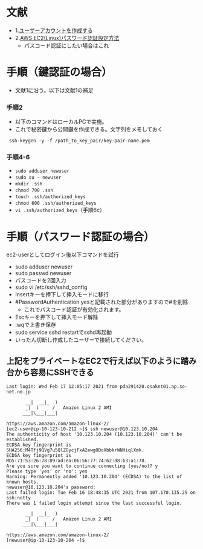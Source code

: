 # 文献
- 1.[ユーザーアカウントを作成する](https://docs.aws.amazon.com/ja_jp/AWSEC2/latest/UserGuide/managing-users.html#create-user-account)
- 2.[AWS EC2(Linux)パスワード認証設定方法](https://qiita.com/sakaguchi_/items/d96c50220a8d5c1c78bd)
  - パスコード認証にしたい場合はこれ
  
# 手順（鍵認証の場合）
- 文献1に沿う。以下は文献1の補足
### 手順2
- 以下のコマンドはローカルPCで実施。
- これで秘密鍵から公開鍵を作成できる。文字列をメモしておく

```
 ssh-keygen -y -f /path_to_key_pair/key-pair-name.pem
```
    
### 手順4-6
- `sudo adduser newuser`
- `sudo su - newuser`
- `mkdir .ssh`
- `chmod 700 .ssh`
- `touch .ssh/authorized_keys`
- `chmod 600 .ssh/authorized_keys`
- `vi .ssh/authorized_keys`（手順6c）


# 手順（パスワード認証の場合）
ec2-userとしてログイン後以下コマンドを試行

- sudo adduser newuser
- sudo passwd newuser
- パスコードを2回入力
- sudo vi /etc/ssh/sshd_config
- Insertキーを押下して挿入モードに移行
- #PasswordAuthentication yesと記載された部分がありますので#を削除
  - これでパスコード認証が有効化されます。
- Escキーを押下して挿入モード解除
- :wqで上書き保存
- sudo service sshd restartでsshd再起動
- いったん切断し作成したユーザーで接続してください。

## 上記をプライベートなEC2で行えば以下のように踏み台から容易にSSHできる
```
Last login: Wed Feb 17 12:05:17 2021 from pda291420.osaknt01.ap.so-net.ne.jp

       __|  __|_  )
       _|  (     /   Amazon Linux 2 AMI
      ___|\___|___|

https://aws.amazon.com/amazon-linux-2/
[ec2-user@ip-10-123-10-212 ~]$ ssh newuser@10.123.10.204
The authenticity of host '10.123.10.204 (10.123.10.204)' can't be established.
ECDSA key fingerprint is SHA256:M4Tfj9QVg7u5QlZGycjFxA2ewgODoXbbkrWNHiqlXmk.
ECDSA key fingerprint is MD5:71:53:26:78:89:ad:ea:06:56:77:74:62:d8:b3:a1:78.
Are you sure you want to continue connecting (yes/no)? y
Please type 'yes' or 'no': yes
Warning: Permanently added '10.123.10.204' (ECDSA) to the list of known hosts.
newuser@10.123.10.204's password:
Last failed login: Tue Feb 16 18:48:35 UTC 2021 from 107.170.135.29 on ssh:notty
There was 1 failed login attempt since the last successful login.

       __|  __|_  )
       _|  (     /   Amazon Linux 2 AMI
      ___|\___|___|

https://aws.amazon.com/amazon-linux-2/
[newuser@ip-10-123-10-204 ~]$
```
